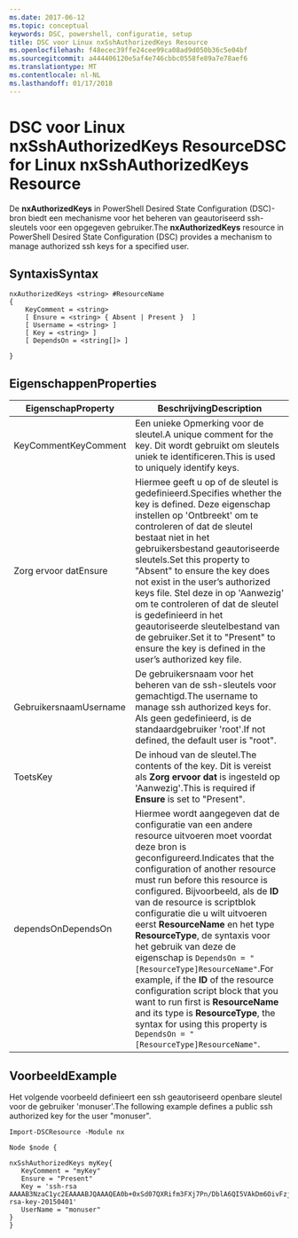 ```yaml
---
ms.date: 2017-06-12
ms.topic: conceptual
keywords: DSC, powershell, configuratie, setup
title: DSC voor Linux nxSshAuthorizedKeys Resource
ms.openlocfilehash: f48ecec39ffe24cee99ca08ad9d050b36c5e04bf
ms.sourcegitcommit: a444406120e5af4e746cbbc0558fe89a7e78aef6
ms.translationtype: MT
ms.contentlocale: nl-NL
ms.lasthandoff: 01/17/2018
---
```

# <a name="dsc-for-linux-nxsshauthorizedkeys-resource"></a><span data-ttu-id="0a969-103">DSC voor Linux nxSshAuthorizedKeys Resource</span><span class="sxs-lookup"><span data-stu-id="0a969-103">DSC for Linux nxSshAuthorizedKeys Resource</span></span>

<span data-ttu-id="0a969-104">De **nxAuthorizedKeys** in PowerShell Desired State Configuration (DSC)-bron biedt een mechanisme voor het beheren van geautoriseerd ssh-sleutels voor een opgegeven gebruiker.</span><span class="sxs-lookup"><span data-stu-id="0a969-104">The **nxAuthorizedKeys** resource in PowerShell Desired State Configuration (DSC) provides a mechanism to manage authorized ssh keys for a specified user.</span></span>

## <a name="syntax"></a><span data-ttu-id="0a969-105">Syntaxis</span><span class="sxs-lookup"><span data-stu-id="0a969-105">Syntax</span></span>

```
nxAuthorizedKeys <string> #ResourceName
{
    KeyComment = <string>
    [ Ensure = <string> { Absent | Present }  ]
    [ Username = <string> ]
    [ Key = <string> ]
    [ DependsOn = <string[]> ]

}
```

## <a name="properties"></a><span data-ttu-id="0a969-106">Eigenschappen</span><span class="sxs-lookup"><span data-stu-id="0a969-106">Properties</span></span>

|  <span data-ttu-id="0a969-107">Eigenschap</span><span class="sxs-lookup"><span data-stu-id="0a969-107">Property</span></span> |  <span data-ttu-id="0a969-108">Beschrijving</span><span class="sxs-lookup"><span data-stu-id="0a969-108">Description</span></span> | 
|---|---|
| <span data-ttu-id="0a969-109">KeyComment</span><span class="sxs-lookup"><span data-stu-id="0a969-109">KeyComment</span></span>| <span data-ttu-id="0a969-110">Een unieke Opmerking voor de sleutel.</span><span class="sxs-lookup"><span data-stu-id="0a969-110">A unique comment for the key.</span></span> <span data-ttu-id="0a969-111">Dit wordt gebruikt om sleutels uniek te identificeren.</span><span class="sxs-lookup"><span data-stu-id="0a969-111">This is used to uniquely identify keys.</span></span>| 
| <span data-ttu-id="0a969-112">Zorg ervoor dat</span><span class="sxs-lookup"><span data-stu-id="0a969-112">Ensure</span></span>| <span data-ttu-id="0a969-113">Hiermee geeft u op of de sleutel is gedefinieerd.</span><span class="sxs-lookup"><span data-stu-id="0a969-113">Specifies whether the key is defined.</span></span> <span data-ttu-id="0a969-114">Deze eigenschap instellen op 'Ontbreekt' om te controleren of dat de sleutel bestaat niet in het gebruikersbestand geautoriseerde sleutels.</span><span class="sxs-lookup"><span data-stu-id="0a969-114">Set this property to "Absent" to ensure the key does not exist in the user’s authorized keys file.</span></span> <span data-ttu-id="0a969-115">Stel deze in op 'Aanwezig' om te controleren of dat de sleutel is gedefinieerd in het geautoriseerde sleutelbestand van de gebruiker.</span><span class="sxs-lookup"><span data-stu-id="0a969-115">Set it to "Present" to ensure the key is defined in the user’s authorized key file.</span></span>| 
| <span data-ttu-id="0a969-116">Gebruikersnaam</span><span class="sxs-lookup"><span data-stu-id="0a969-116">Username</span></span>| <span data-ttu-id="0a969-117">De gebruikersnaam voor het beheren van de ssh-sleutels voor gemachtigd.</span><span class="sxs-lookup"><span data-stu-id="0a969-117">The username to manage ssh authorized keys for.</span></span> <span data-ttu-id="0a969-118">Als geen gedefinieerd, is de standaardgebruiker 'root'.</span><span class="sxs-lookup"><span data-stu-id="0a969-118">If not defined, the default user is "root".</span></span>| 
| <span data-ttu-id="0a969-119">Toets</span><span class="sxs-lookup"><span data-stu-id="0a969-119">Key</span></span>| <span data-ttu-id="0a969-120">De inhoud van de sleutel.</span><span class="sxs-lookup"><span data-stu-id="0a969-120">The contents of the key.</span></span> <span data-ttu-id="0a969-121">Dit is vereist als **Zorg ervoor dat** is ingesteld op 'Aanwezig'.</span><span class="sxs-lookup"><span data-stu-id="0a969-121">This is required if **Ensure** is set to "Present".</span></span>| 
| <span data-ttu-id="0a969-122">dependsOn</span><span class="sxs-lookup"><span data-stu-id="0a969-122">DependsOn</span></span> | <span data-ttu-id="0a969-123">Hiermee wordt aangegeven dat de configuratie van een andere resource uitvoeren moet voordat deze bron is geconfigureerd.</span><span class="sxs-lookup"><span data-stu-id="0a969-123">Indicates that the configuration of another resource must run before this resource is configured.</span></span> <span data-ttu-id="0a969-124">Bijvoorbeeld, als de **ID** van de resource is scriptblok configuratie die u wilt uitvoeren eerst **ResourceName** en het type **ResourceType**, de syntaxis voor het gebruik van deze de eigenschap is `DependsOn = "[ResourceType]ResourceName"`.</span><span class="sxs-lookup"><span data-stu-id="0a969-124">For example, if the **ID** of the resource configuration script block that you want to run first is **ResourceName** and its type is **ResourceType**, the syntax for using this property is `DependsOn = "[ResourceType]ResourceName"`.</span></span>| 

## <a name="example"></a><span data-ttu-id="0a969-125">Voorbeeld</span><span class="sxs-lookup"><span data-stu-id="0a969-125">Example</span></span>

<span data-ttu-id="0a969-126">Het volgende voorbeeld definieert een ssh geautoriseerd openbare sleutel voor de gebruiker 'monuser'.</span><span class="sxs-lookup"><span data-stu-id="0a969-126">The following example defines a public ssh authorized key for the user "monuser".</span></span>

```
Import-DSCResource -Module nx 

Node $node {

nxSshAuthorizedKeys myKey{
   KeyComment = "myKey"
   Ensure = "Present"
   Key = 'ssh-rsa AAAAB3NzaC1yc2EAAAABJQAAAQEA0b+0xSd07QXRifm3FXj7Pn/DblA6QI5VAkDm6OivFzj3U6qGD1VJ6AAxWPCyMl/qhtpRtxZJDu/TxD8AyZNgc8aN2CljN1hOMbBRvH2q5QPf/nCnnJRaGsrxIqZjyZdYo9ZEEzjZUuMDM5HI1LA9B99k/K6PK2Bc1NLivpu7nbtVG2tLOQs+GefsnHuetsRMwo/+c3LtwYm9M0XfkGjYVCLO4CoFuSQpvX6AB3TedUy6NZ0iuxC0kRGg1rIQTwSRcw+McLhslF0drs33fw6tYdzlLBnnzimShMuiDWiT37WqCRovRGYrGCaEFGTG2e0CN8Co8nryXkyWc6NSDNpMzw== rsa-key-20150401'
   UserName = "monuser"
} 
}
```

